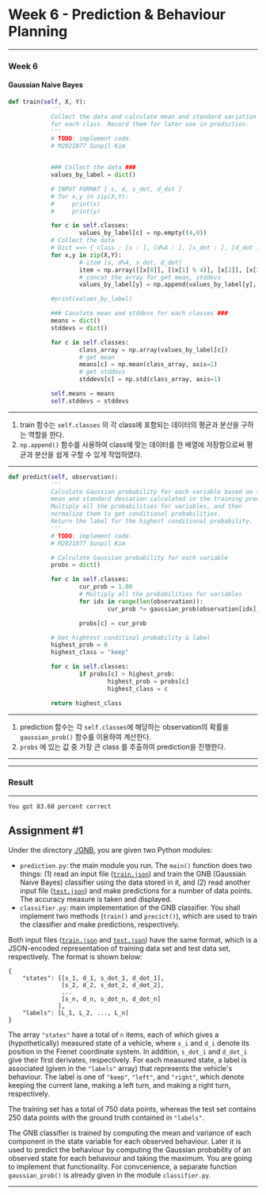# Week 6 - Prediction & Behaviour Planning

---
### Week 6
#### Gaussian Naive Bayes
```python
def train(self, X, Y):
			'''
			Collect the data and calculate mean and standard variation
			for each class. Record them for later use in prediction.
			'''
			# TODO: implement code.
			# M2021077 Sunpil Kim


			### Collect the data ###
			values_by_label = dict()

			# INPUT FORMAT [ s, d, s_dot, d_dot ]
			# for x,y in zip(X,Y):
			#     print(x)
			#     print(y)

			for c in self.classes:
					values_by_label[c] = np.empty((4,0))
			# Collect the data
			# Dict ==> { class : [s : ], [d%4 : ], [s_dot : ], [d_dot : ]}
			for x,y in zip(X,Y):
					# item [s, d%4, s_dot, d_dot]
					item = np.array([[x[0]], [(x[1] % 4)], [x[2]], [x[3]]])
					# concat the array for get mean, stddevs
					values_by_label[y] = np.append(values_by_label[y], item, axis=1)

			#print(values_by_label)

			### Caculate mean and stddevs for each classes ###
			means = dict()
			stddevs = dict()

			for c in self.classes:
					class_array = np.array(values_by_label[c])
					# get mean
					means[c] = np.mean(class_array, axis=1)
					# get stddevs
					stddevs[c] = np.std(class_array, axis=1)

			self.means = means
			self.stddevs = stddevs

```
---
1. train 함수는 `self.classes` 의 각 class에 포함되는 데이터의 평균과 분산을 구하는 역할을 한다.
2. `np.append()` 함수를 사용하여 class에 맞는 데이터를 한 배열에 저장함으로써 평균과 분산을 쉽게 구할 수 있게 작업하였다.
---

```python
def predict(self, observation):
			'''
			Calculate Gaussian probability for each variable based on the
			mean and standard deviation calculated in the training process.
			Multiply all the probabilities for variables, and then
			normalize them to get conditional probabilities.
			Return the label for the highest conditional probability.
			'''
			# TODO: implement code.
			# M2021077 Sunpil Kim

			# Calculate Gaussian probability for each variable
			probs = dict()

			for c in self.classes:
					cur_prob = 1.00
					# Multiply all the probabilities for variables
					for idx in range(len(observation)):
							cur_prob *= gaussian_prob(observation[idx], self.means[c][idx], self.stddevs[c][idx])

					probs[c] = cur_prob

			# Get hightest conditinal probability & label
			highest_prob = 0
			highest_class = "keep"

			for c in self.classes:
					if probs[c] > highest_prob:
							highest_prob = probs[c]
							highest_class = c

			return highest_class

```
---
1. prediction 함수는 각 `self.classes`에 해당하는 observation의 확률을 `gaussian_prob()` 함수를 이용하여 계산한다.
2. `probs` 에 있는 값 중 가장 큰 class 를 추출하여 prediction을 진행한다.
---

---
### Result
---
```
You got 83.60 percent correct
```

## Assignment #1

Under the directory [./GNB](./GNB), you are given two Python modules:

* `prediction.py`: the main module you run. The `main()` function does two things: (1) read an input file ([`train.json`](./GNB/train.json)) and train the GNB (Gaussian Naive Bayes) classifier using the data stored in it, and (2) read another input file ([`test.json`](./GNB/test.json)) and make predictions for a number of data points. The accuracy measure is taken and displayed.
* `classifier.py`: main implementation of the GNB classifier. You shall implement two methods (`train()` and `precict()`), which are used to train the classifier and make predictions, respectively.

Both input files ([`train.json`](./GNB/train.json) and [`test.json`](./GNB/test.json)) have the same format, which is a JSON-encoded representation of training data set and test data set, respectively. The format is shown below:

```
{
	"states": [[s_1, d_1, s_dot_1, d_dot_1],
	           [s_2, d_2, s_dot_2, d_dot_2],
	           ...
	           [s_n, d_n, s_dot_n, d_dot_n]
	          ],
	"labels": [L_1, L_2, ..., L_n]
}
```

The array `"states"` have a total of `n` items, each of which gives a (hypothetically) measured state of a vehicle, where `s_i` and `d_i` denote its position in the Frenet coordinate system. In addition, `s_dot_i` and `d_dot_i` give their first derivates, respectively. For each measured state, a label is associated (given in the `"labels"` array) that represents the vehicle's behaviour. The label is one of `"keep"`, `"left"`, and `"right"`, which denote keeping the current lane, making a left turn, and making a right turn, respectively.

The training set has a total of 750 data points, whereas the test set contains 250 data points with the ground truth contained in `"labels"`.

The GNB classifier is trained by computing the mean and variance of each component in the state variable for each observed behaviour. Later it is used to predict the behaviour by computing the Gaussian probability of an observed state for each behaviour and taking the maximum. You are going to implement that functionality. For convcenience, a separate function `gaussian_prob()` is already given in the module `classifier.py`.


---
